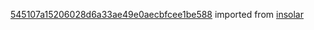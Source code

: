 [545107a15206028d6a33ae49e0aecbfcee1be588](https://github.com/insolar/insolar/commit/545107a15206028d6a33ae49e0aecbfcee1be588) imported from [insolar](https://github.com/insolar/insolar)
